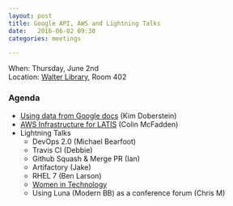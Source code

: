 ```yaml
---
layout: post
title: Google API, AWS and Lightning Talks
date:   2016-06-02 09:30
categories: meetings

---
```


When: Thursday, June 2nd<br />
Location: [Walter Library](http://campusmaps.umn.edu/tc/map.php?building=042), Room 402

### Agenda

- [Using data from Google docs](https://docs.google.com/presentation/d/1i28vz60Ou0m1DwIF-aCi0pQs6vnkZ6Dw9CTmO9mhvYo/) (Kim Doberstein)
- [AWS Infrastructure for LATIS](https://docs.google.com/presentation/d/1o8hI1Z7LYRtpDcP_PbXLI9iGQnqZV9S877mbRu9ONdg/pub?start=false&loop=false&delayms=3000) (Colin McFadden)
- Lightning Talks
  - DevOps 2.0 (Michael Bearfoot)
  - Travis CI (Debbie)
  - Github Squash & Merge PR (Ian)
  - Artifactory (Jake)
  - RHEL 7 (Ben Larson)
  - [Women in Technology](http://wit.umn.edu)
  - Using Luna (Modern BB) as a conference forum (Chris M)
